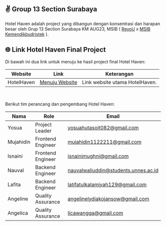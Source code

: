 ## ✌ Group 13 Section Surabaya
Hotel Haven adalah project yang dibangun dengan konsentrasi dan harapan besar oleh Grup 13 Section Surabaya KM AUG23, MSIB ( [RevoU](https://revou.co/) x [MSIB Kemendikbudristek](https://www.kemdikbud.go.id/) ). 

## 🌐 Link Hotel Haven Final Project

Di bawah ini dua link untuk menuju ke hasil project final Hotel Haven: 

| Website              | Link                                               | Keterangan                                                                            |
|----------------------|----------------------------------------------------|---------------------------------------------------------------------------------------|
| HotelHaven                | [Menuju Website](https://hotelhavensurabaya.netlify.app/) | Link website utama HotelHaven.|
<br>

Berikut tim perancang dan pengembang Hotel Haven:

| Nama                   | Role                      | Email                               |
|------------------------|---------------------------|-------------------------------------|
| Yosua                  | Project Leader            |yosuahutasoit082@gmail.com           |
| Mujahidin              | Frontend Engineer         |mujahidin1122211@gmail.com           |
| Isnaini                | Frontend Engineer         |isnainimughni@gmail.com              |
| Nauval                 | Backend Engineer          |nauvalwaliuddin@students.unnes.ac.id |
| Lafita                 | Backend Engineer          |latifatulkalamiyah129@gmail.com      |
| Angeline               | Quality Assurance         |angelinelydiakojansow@gmail.com      |
| Angelica               | Quality Assurance         |licawangga@gmail.com                 |

<br>